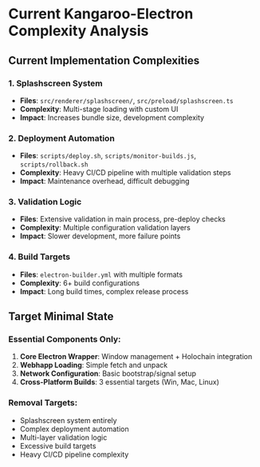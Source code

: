 # Current Kangaroo-Electron Complexity Analysis

## Current Implementation Complexities

### 1. Splashscreen System
- **Files**: `src/renderer/splashscreen/`, `src/preload/splashscreen.ts`
- **Complexity**: Multi-stage loading with custom UI
- **Impact**: Increases bundle size, development complexity

### 2. Deployment Automation
- **Files**: `scripts/deploy.sh`, `scripts/monitor-builds.js`, `scripts/rollback.sh`
- **Complexity**: Heavy CI/CD pipeline with multiple validation steps
- **Impact**: Maintenance overhead, difficult debugging

### 3. Validation Logic
- **Files**: Extensive validation in main process, pre-deploy checks
- **Complexity**: Multiple configuration validation layers
- **Impact**: Slower development, more failure points

### 4. Build Targets
- **Files**: `electron-builder.yml` with multiple formats
- **Complexity**: 6+ build configurations
- **Impact**: Long build times, complex release process

## Target Minimal State

### Essential Components Only:
1. **Core Electron Wrapper**: Window management + Holochain integration
2. **Webhapp Loading**: Simple fetch and unpack
3. **Network Configuration**: Basic bootstrap/signal setup
4. **Cross-Platform Builds**: 3 essential targets (Win, Mac, Linux)

### Removal Targets:
- Splashscreen system entirely
- Complex deployment automation
- Multi-layer validation logic
- Excessive build targets
- Heavy CI/CD pipeline complexity